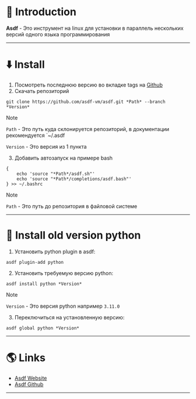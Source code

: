 # 📖 Introduction

**Asdf** - Это инструмент на linux для установки в параллель нескольких версий одного языка программирования

---

# ⬇️ Install

1. Посмотреть последнюю версию во вкладке tags на [Github](https://github.com/asdf-vm/asdf.git)
2. Скачать репозиторий

```shell
git clone https://github.com/asdf-vm/asdf.git *Path* --branch *Version*
```

>[!NOTE]
> `Path` - Это путь куда склонируется репозиторий, в документации рекомендуется `~/.asdf 
> 
> `Version` - Это версия из 1 пункта


3. Добавить автозапуск на примере bash

```shell
{
    echo 'source "*Path*/asdf.sh"'
    echo 'source "*Path*/completions/asdf.bash"'
} >> ~/.bashrc
```

>[!NOTE]
> `Path` - Это путь до репозитория в файловой системе

---

# 🐍 Install old version python

1. Установить python plugin в asdf:

```shell
asdf plugin-add python
```

2. Установить требуемую версию python:

```shell
asdf install python *Version*
```

> [!NOTE]
>  `Version` - Это версия python например `3.11.0`

3. Переключиться на установленную версию:

```shell
asdf global python *Version*
```

---

# 🌎 Links

- [Asdf Website](https://asdf-vm.com)
- [Asdf Github](https://github.com/asdf-vm/asdf.git)

---

